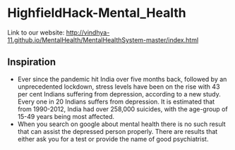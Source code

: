 # HighfieldHack-Mental_Health
Link to our website: http://vindhya-11.github.io/MentalHealth/MentalHealthSystem-master/index.html

## Inspiration
- Ever since the pandemic hit India over five months back, followed by an unprecedented lockdown, stress levels have been on the rise with 43 per cent Indians suffering from depression, according to a new study. Every one in 20 Indians suffers from depression. It is estimated that from 1990-2012, India had over 258,000 suicides, with the age-group of 15-49 years being most affected.
- When you search on google about mental health there is no such result that can assist the depressed person properly. There are results that either ask you for a test or provide the name of good psychiatrist.

